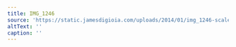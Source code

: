 ```yaml
---
title: IMG_1246
source: 'https://static.jamesdigioia.com/uploads/2014/01/img_1246-scaled.jpg'
altText: ''
caption: ''
---
```


